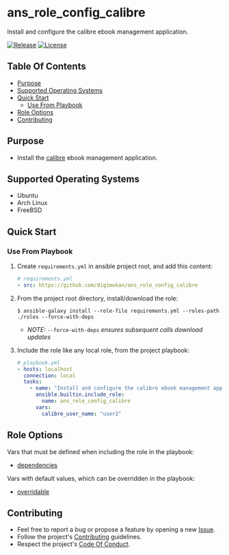 # ans_role_config_calibre

Install and configure the calibre ebook management application.

[![Release](https://img.shields.io/github/release/digimokan/ans_role_config_calibre.svg?label=release)](https://github.com/digimokan/ans_role_config_calibre/releases/latest "Latest Release Notes")
[![License](https://img.shields.io/badge/license-MIT-blue.svg?label=license)](LICENSE.md "Project License")

## Table Of Contents

* [Purpose](#purpose)
* [Supported Operating Systems](#supported-operating-systems)
* [Quick Start](#quick-start)
    * [Use From Playbook](#use-from-playbook)
* [Role Options](#role-options)
* [Contributing](#contributing)

## Purpose

* Install the [calibre](https://calibre-ebook.com/) ebook management
  application.

## Supported Operating Systems

* Ubuntu
* Arch Linux
* FreeBSD

## Quick Start

### Use From Playbook

1. Create `requirements.yml` in ansible project root, and add this content:

   ```yaml
   # requirements.yml
   - src: https://github.com/digimokan/ans_role_config_calibre
   ```

2. From the project root directory, install/download the role:

   ```shell
   $ ansible-galaxy install --role-file requirements.yml --roles-path ./roles --force-with-deps
   ```

   * _NOTE:_ `--force-with-deps` _ensures subsequent calls download updates_

3. Include the role like any local role, from the project playbook:

   ```yaml
   # playbook.yml
   - hosts: localhost
     connection: local
     tasks:
       - name: "Install and configure the calibre ebook management application"
         ansible.builtin.include_role:
           name: ans_role_config_calibre
         vars:
           calibre_user_name: "user2"
   ```

## Role Options

Vars that must be defined when including the role in the playbook:

  * [dependencies](../defaults/main/dependencies/commands.yml)

Vars with default values, which can be overridden in the playbook:

  * [overridable](../defaults/main/overridable)

## Contributing

* Feel free to report a bug or propose a feature by opening a new
  [Issue](https://github.com/digimokan/ans_role_config_calibre/issues).
* Follow the project's [Contributing](CONTRIBUTING.md) guidelines.
* Respect the project's [Code Of Conduct](CODE_OF_CONDUCT.md).

